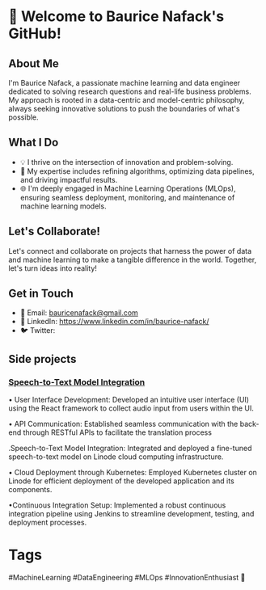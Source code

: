 # 👋 Welcome to Baurice Nafack's GitHub!

## About Me
I'm Baurice Nafack, a passionate machine learning and data engineer dedicated to solving research questions and real-life business problems. My approach is rooted in a data-centric and model-centric philosophy, always seeking innovative solutions to push the boundaries of what's possible.

## What I Do
- 💡 I thrive on the intersection of innovation and problem-solving.
- 🔧 My expertise includes refining algorithms, optimizing data pipelines, and driving impactful results.
- 🌐 I'm deeply engaged in Machine Learning Operations (MLOps), ensuring seamless deployment, monitoring, and maintenance of machine learning models.

## Let's Collaborate!
Let's connect and collaborate on projects that harness the power of data and machine learning to make a tangible difference in the world. Together, let's turn ideas into reality!

## Get in Touch
- 📧 Email: bauricenafack@gmail.com 
- 💼 LinkedIn: https://www.linkedin.com/in/baurice-nafack/ 
- 🐦 Twitter:

## Side projects
### [Speech-to-Text Model Integration](https://github.com/Sueza-project/speechci)
• User Interface Development: Developed an intuitive user interface (UI) using
the React framework to collect audio input from users within the UI.

• API Communication: Established seamless communication with the back-end through
RESTful APIs to facilitate the translation process

.Speech-to-Text Model Integration: Integrated and deployed a fine-tuned speech-to-text
model on Linode cloud computing infrastructure.

• Cloud Deployment through Kubernetes: Employed Kubernetes cluster on Linode for
efficient deployment of the developed application and its components.

•Continuous Integration Setup: Implemented a robust continuous integration pipeline
using Jenkins to streamline development, testing, and deployment processes.

# Tags
#MachineLearning #DataEngineering #MLOps #InnovationEnthusiast 🤖
